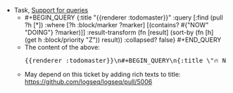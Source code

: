 - Task, [Support for queries](https://github.com/pengx17/logseq-plugin-todo-master/issues/19)
  - #+BEGIN_QUERY
    {:title "{{renderer :todomaster}}"
    :query [:find (pull ?h [*])
    :where
    [?h :block/marker ?marker]
    [(contains? #{"NOW" "DOING"} ?marker)]]
    :result-transform (fn [result]
    (sort-by (fn [h]
    (get h :block/priority "Z")) result))
    :collapsed? false}
    #+END_QUERY
  - The content of the above:
    <pre>
    {{renderer :todomaster}}\n#+BEGIN_QUERY\n{:title \"🔥 NOW 🔥\"\n    :query [:find (pull ?h [*])\n            :where\n            [?h :block/marker ?marker]\n            [(contains? #{\"NOW\" \"DOING\"} ?marker)]]\n    :result-transform (fn [result]\n                        (sort-by (fn [h]\n                                   (get h :block/priority \"Z\")) result))\n    :collapsed? false}\n#+END_QUERY
    </pre>
  - May depend on this ticket by adding rich texts to title: https://github.com/logseq/logseq/pull/5006
